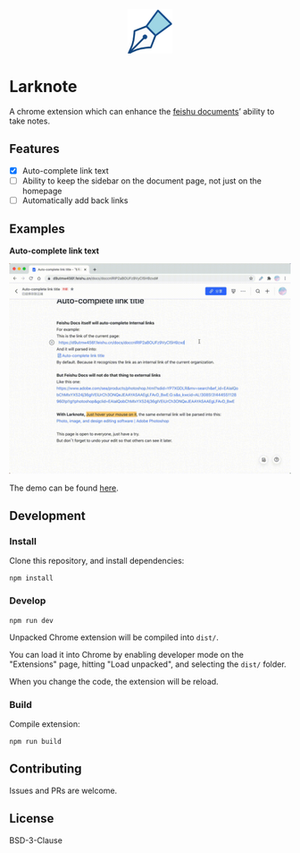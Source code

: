 <div align="center" style="margin: 20px">
  <img src="./dist/icons/icon128.png" width="80" height="80">
</div>

# Larknote

A chrome extension which can enhance the [feishu documents](https://www.feishu.cn/)’ ability to take notes.

## Features

- [x] Auto-complete link text
- [ ] Ability to keep the sidebar on the document page, not just on the homepage
- [ ] Automatically add back links

## Examples

**Auto-complete link text**

![demo-autocomplete-link-text](./images/demo-autocomplete-link-text.gif)

The demo can be found [here](https://d9utmw456f.feishu.cn/docs/doccnlRIP2aBOUFz9VyCl5H9zxd#).

## Development

### Install

Clone this repository, and install dependencies:

```
npm install
```

### Develop

```
npm run dev
```

Unpacked Chrome extension will be compiled into `dist/`.

You can load it into Chrome by enabling developer mode on the "Extensions" page, hitting "Load unpacked", and selecting the `dist/` folder.

When you change the code, the extension will be reload.

### Build

Compile extension:

```
npm run build
```

## Contributing

Issues and PRs are welcome.

## License

BSD-3-Clause

